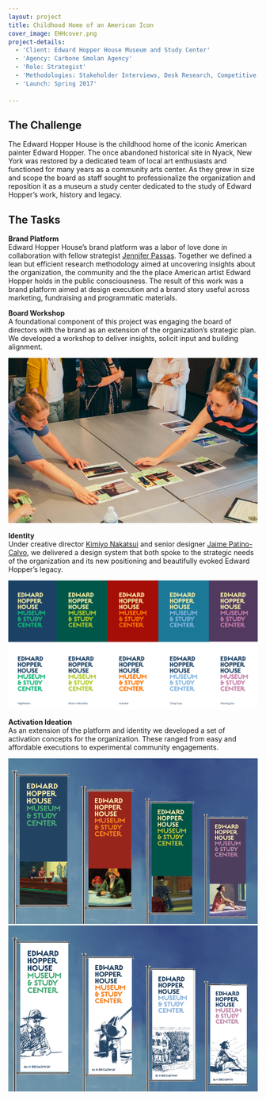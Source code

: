 ```yaml
---
layout: project
title: Childhood Home of an American Icon
cover_image: EHHcover.png
project-details:
  - 'Client: Edward Hopper House Museum and Study Center'
  - 'Agency: Carbone Smolan Agency'
  - 'Role: Strategist'
  - 'Methodologies: Stakeholder Interviews, Desk Research, Competitive Audit, Workshop'
  - 'Launch: Spring 2017'

---
```

## The Challenge
The Edward Hopper House is the childhood home of the iconic American painter Edward Hopper. The once abandoned historical site in Nyack, New York was restored by a dedicated team of local art enthusiasts and functioned for many years as a community arts center. As they grew in size and scope the board as staff sought to professionalize the organization and reposition it as a museum a study center dedicated to the study of Edward Hopper’s work, history and legacy.

## The Tasks
**Brand Platform**  
Edward Hopper House’s brand platform was a labor of love done in collaboration with fellow strategist [Jennifer Passas](https://www.linkedin.com/in/jennifer-passas-70697523). Together we defined a lean but efficient research methodology aimed at uncovering insights about the organization, the community and the the place American artist Edward Hopper holds in the public consciousness. The result of this work was a brand platform aimed at design execution and a brand story useful across marketing, fundraising and programmatic materials.

**Board Workshop**  
A foundational component of this project was engaging the board of directors with the brand as an extension of the organization’s strategic plan. We developed a workshop to deliver insights, solicit input and building alignment.

![image](/assets/images/EHHWorkshop.png)

**Identity**  
Under creative director [Kimiyo Nakatsui](https://www.linkedin.com/in/kimiyo-nakatsui-8011b469/) and senior designer [Jaime Patino-Calvo](https://www.linkedin.com/in/jaime-patino-calvo-a6434952/), we delivered a design system that both spoke to the strategic needs of the organization and its new positioning and beautifully evoked Edward Hopper’s legacy.

![image](/assets/images/EHHlogos.png)

**Activation Ideation**  
As an extension of the platform and identity we developed a set of activation concepts for the organization. These ranged from easy and affordable executions to experimental community engagements.

![image](/assets/images/EHHcolorbanner.png)
![image](/assets/images/EHHdrawingbanner.png)
